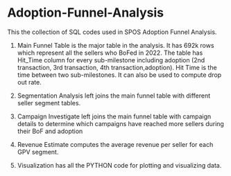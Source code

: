 # Adoption-Funnel-Analysis

This the collection of SQL codes used in SPOS Adoption Funnel Analysis.
  1. Main Funnel Table is the major table in the analysis. It has 692k rows which represent all the sellers who BoFed in 2022.
     The table has Hit_Time column for every sub-milestone including adoption (2nd transaction, 3rd transaction, 4th transaction,adoption).
     Hit Time is the time between two sub-milestones. It can also be used to compute drop out rate.
     
  2. Segmentation Analysis left joins the main funnel table with different seller segment tables. 

  3. Campaign Investigate left joins the main funnel table with campaign details to determine which campaigns have reached more sellers during their BoF and adoption

  4. Revenue Estimate computes the average revenue per seller for each GPV segment.

  5. Visualization has all the PYTHON code for plotting and visualizing data.
